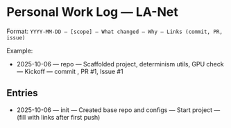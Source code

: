 # Personal Work Log — LA-Net

Format: `YYYY-MM-DD — [scope] — What changed — Why — Links (commit, PR, issue)`

Example:
- 2025-10-06 — repo — Scaffolded project, determinism utils, GPU check — Kickoff — commit <sha>, PR #1, Issue #1

## Entries
- 2025-10-06 — init — Created base repo and configs — Start project — (fill with links after first push)
